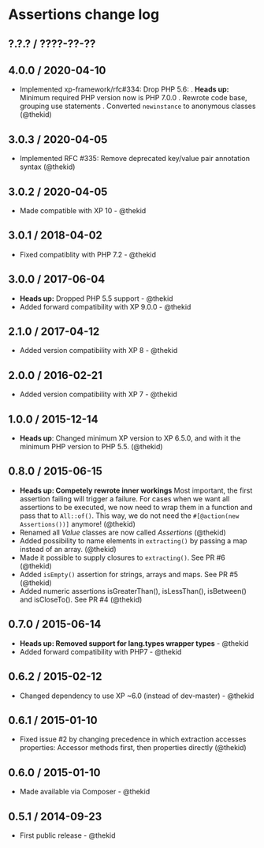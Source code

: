 Assertions change log
=====================

## ?.?.? / ????-??-??

## 4.0.0 / 2020-04-10

* Implemented xp-framework/rfc#334: Drop PHP 5.6:
  . **Heads up:** Minimum required PHP version now is PHP 7.0.0
  . Rewrote code base, grouping use statements
  . Converted `newinstance` to anonymous classes
  (@thekid)

## 3.0.3 / 2020-04-05

* Implemented RFC #335: Remove deprecated key/value pair annotation syntax
  (@thekid)

## 3.0.2 / 2020-04-05

* Made compatible with XP 10 - @thekid

## 3.0.1 / 2018-04-02

* Fixed compatiblity with PHP 7.2 - @thekid

## 3.0.0 / 2017-06-04

* **Heads up:** Dropped PHP 5.5 support - @thekid
* Added forward compatibility with XP 9.0.0 - @thekid

## 2.1.0 / 2017-04-12

* Added version compatibility with XP 8 - @thekid

## 2.0.0 / 2016-02-21

* Added version compatibility with XP 7 - @thekid

## 1.0.0 / 2015-12-14

* **Heads up**: Changed minimum XP version to XP 6.5.0, and with it the
  minimum PHP version to PHP 5.5.
  (@thekid)

## 0.8.0 / 2015-06-15

* **Heads up: Competely rewrote inner workings**
  Most important, the first assertion failing will trigger a failure.
  For cases when we want all assertions to be executed, we now need to 
  wrap them in a function and pass that to `All::of()`. This way, we do
  not need the `#[@action(new Assertions())]` anymore!
  (@thekid)
* Renamed all *Value* classes are now called *Assertions*
  (@thekid)
* Added possibility to name elements in `extracting()` by passing
  a map instead of an array.
  (@thekid)
* Made it possible to supply closures to `extracting()`. See PR #6
  (@thekid)
* Added `isEmpty()` assertion for strings, arrays and maps. See PR #5
  (@thekid)
* Added numeric assertions isGreaterThan(), isLessThan(), isBetween()
  and isCloseTo(). See PR #4
  (@thekid)

## 0.7.0 / 2015-06-14

* **Heads up: Removed support for lang.types wrapper types** - @thekid
* Added forward compatibility with PHP7 - @thekid

## 0.6.2 / 2015-02-12

* Changed dependency to use XP ~6.0 (instead of dev-master) - @thekid

## 0.6.1 / 2015-01-10

* Fixed issue #2 by changing precedence in which extraction accesses
  properties: Accessor methods first, then properties directly
  (@thekid)

## 0.6.0 / 2015-01-10

* Made available via Composer - @thekid

## 0.5.1 / 2014-09-23

* First public release - @thekid
